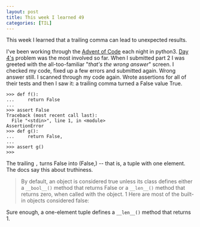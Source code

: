 ```yaml
---
layout: post
title: This week I learned 49
categories: [TIL]
---
```


This week I learned that a trailing comma can lead to unexpected results.

I've been working through the [Advent of Code] each night in python3. [Day 4's]
problem was the most involved so far. When I submitted part 2 I was greeted
with the all-too-familiar "_that's the wrong answer_" screen. I checked my
code, fixed up a few errors and submitted again. Wrong answer still. I scanned
through my code again. Wrote assertions for all of their tests and then I saw
it: a trailing comma turned a False value True.

```python3
>>> def f():
...     return False
...
>>> assert False
Traceback (most recent call last):
  File "<stdin>", line 1, in <module>
AssertionError
>>> def g():
...     return False,
...
>>> assert g()
>>>
```

The trailing `,` turns False into (False,) -- that is, a tuple with one
element. The docs say this about truthiness.

> By default, an object is considered true unless its class defines either a
  `__bool__()` method that returns False or a `__len__()` method that returns
  zero, when called with the object. 1 Here are most of the built-in objects
  considered false:

Sure enough, a one-element tuple defines a `__len__()` method that returns 1.

[Advent of Code]: https://adventofcode.com
[Day 4's]: https://adventofcode.com/2020/day/4
